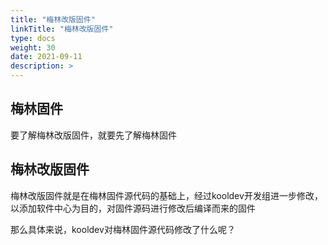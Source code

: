 ```yaml
---
title: "梅林改版固件"
linkTitle: "梅林改版固件"
type: docs
weight: 30
date: 2021-09-11
description: >
---
```


## 梅林固件
要了解梅林改版固件，就要先了解梅林固件

## 梅林改版固件

梅林改版固件就是在梅林固件源代码的基础上，经过kooldev开发组进一步修改，以添加软件中心为目的，对固件源码进行修改后编译而来的固件

那么具体来说，kooldev对梅林固件源代码修改了什么呢？

